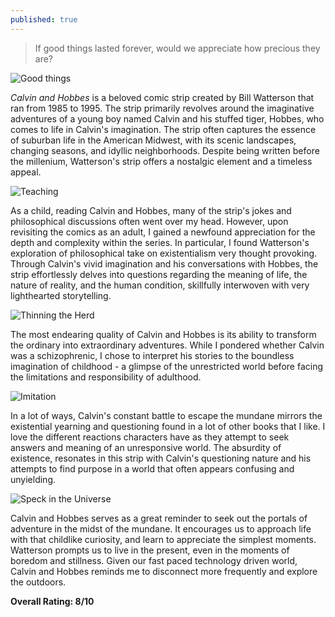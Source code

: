 ```yaml
---
published: true
---
```

> If good things lasted forever, would we appreciate how precious they are?

![Good things](https://preview.redd.it/n4sqcab9qzpy.jpg?auto=webp&s=fb1298f2dcd5ae1072eebe5bcba2395e388ae19e)

_Calvin and Hobbes_ is a beloved comic strip created by Bill Watterson that ran from 1985 to 1995. The strip primarily revolves around the imaginative adventures of a young boy named Calvin and his stuffed tiger, Hobbes, who comes to life in Calvin's imagination. The strip often captures the essence of suburban life in the American Midwest, with its scenic landscapes, changing seasons, and idyllic neighborhoods. Despite being written before the millenium, Watterson's strip offers a nostalgic element and a timeless appeal.

![Teaching](http://cdn0.sbnation.com/imported_assets/1025854/CH940127_JPG.jpg)

As a child, reading Calvin and Hobbes, many of the strip's jokes and philosophical discussions often went over my head. However, upon revisiting the comics as an adult, I gained a newfound appreciation for the depth and complexity within the series. In particular, I found Watterson's exploration of philosophical take on existentialism very thought provoking. Through Calvin's vivid imagination and his conversations with Hobbes, the strip effortlessly delves into questions regarding the meaning of life, the nature of reality, and the human condition, skillfully interwoven with very lighthearted storytelling.

![Thinning the Herd](https://static1.cbrimages.com/wordpress/wp-content/uploads/2023/04/calvin-and-hobbes-thinning-the-human-herd.jpg?q=50&fit=crop&w=750&dpr=1.5)

The most endearing quality of Calvin and Hobbes is its ability to transform the ordinary into extraordinary adventures. While I pondered whether Calvin was a schizophrenic, I chose to interpret his stories to the boundless imagination of childhood - a glimpse of the unrestricted world before facing the limitations and responsibility of adulthood.

![Imitation](https://static1.cbrimages.com/wordpress/wp-content/uploads/2023/04/calvin-imitating-his-dad.jpg?q=50&fit=crop&w=750&dpr=1.5)

In a lot of ways, Calvin's constant battle to escape the mundane mirrors the existential yearning and questioning found in a lot of other books that I like. I love the different reactions characters have as they attempt to seek answers and meaning of an unresponsive world. The absurdity of existence, resonates in this strip with Calvin's questioning nature and his attempts to find purpose in a world that often appears confusing and unyielding.

![Speck in the Universe](https://u.osu.edu/rudolph1023/files/2016/04/Calvin-_amp_-Hobbes-I_m-Significant-29fz9gj.jpg)

Calvin and Hobbes serves as a great reminder to seek out the portals of adventure in the midst of the mundane. It encourages us to approach life with that childlike curiosity, and learn to appreciate the simplest moments. Watterson prompts us to live in the present, even in the moments of boredom and stillness. Given our fast paced technology driven world, Calvin and Hobbes reminds me to disconnect more frequently and explore the outdoors.

**Overall Rating: 8/10**
